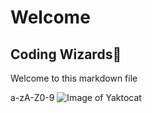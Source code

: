 <h1>Welcome</h1>
<h2>Coding Wizards🧙</h2>

Welcome to this markdown file

a-zA-Z0-9
![Image of Yaktocat](https://octodex.github.com/images/yaktocat.png)
